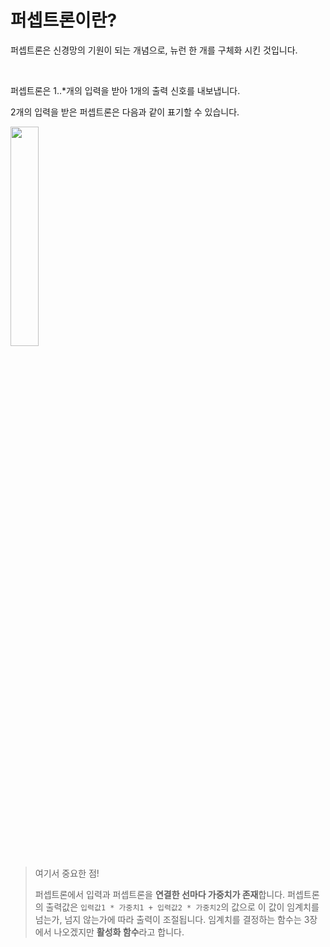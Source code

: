 # 퍼셉트론이란?



퍼셉트론은 신경망의 기원이 되는 개념으로, 뉴런 한 개를 구체화 시킨 것입니다.

<br>

퍼셉트론은 1..\*개의 입력을 받아 1개의 출력 신호를 내보냅니다.

2개의 입력을 받은 퍼셉트론은 다음과 같이 표기할 수 있습니다.


<!-- ![image](https://user-images.githubusercontent.com/80737049/176871917-a787a7f9-02e6-4418-8bb9-43689952ef27.png) -->

<img src="https://user-images.githubusercontent.com/80737049/176871917-a787a7f9-02e6-4418-8bb9-43689952ef27.png" width="30%" height="30%">

<br>

> 여기서 중요한 점!
>
> 퍼셉트론에서 입력과 퍼셉트론을 **연결한 선마다 가중치가 존재**합니다.
> 퍼셉트론의 출력값은 `입력값1 * 가중치1 + 입력값2 * 가중치2`의 값으로 이 값이 임계치를 넘는가, 넘지 않는가에 따라 출력이 조절됩니다.
> 임계치를 결정하는 함수는 3장에서 나오겠지만 **활성화 함수**라고 합니다.
